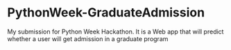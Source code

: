 # PythonWeek-GraduateAdmission
My submission for Python Week Hackathon. It is a Web app that will predict whether a user will get admission in a graduate program
